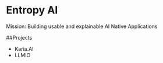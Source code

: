 # Entropy AI
Mission: Building usable and explainable AI Native Applications


##Projects
- Karia.AI
- LLMIO
